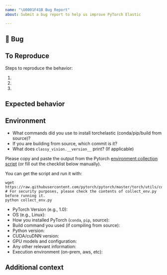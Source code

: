 ```yaml
---
name: "\U0001F41B Bug Report"
about: Submit a bug report to help us improve PyTorch Elastic

---
```


## 🐛 Bug

<!-- A clear and concise description of what the bug is. -->

## To Reproduce

Steps to reproduce the behavior:

1.
1.
1.

<!-- If you have a code sample, error messages, stack traces, please provide it here as well -->

## Expected behavior

<!-- A clear and concise description of what you expected to happen. -->

## Environment

 - What commands did you use to install torchelastic (conda/pip/build from source)?
 - If you are building from source, which commit is it?
 - What does `classy_vision.__version__` print? (If applicable)

Please copy and paste the output from the Pytorch
[environment collection script](https://raw.githubusercontent.com/pytorch/pytorch/master/torch/utils/collect_env.py)
(or fill out the checklist below manually).

You can get the script and run it with:
```
wget https://raw.githubusercontent.com/pytorch/pytorch/master/torch/utils/collect_env.py
# For security purposes, please check the contents of collect_env.py before running it.
python collect_env.py
```

 - PyTorch Version (e.g., 1.0):
 - OS (e.g., Linux):
 - How you installed PyTorch (`conda`, `pip`, source):
 - Build command you used (if compiling from source):
 - Python version:
 - CUDA/cuDNN version:
 - GPU models and configuration:
 - Any other relevant information:
 - Execution environment (on-prem, aws, etc):

## Additional context

<!-- Add any other context about the problem here. -->
